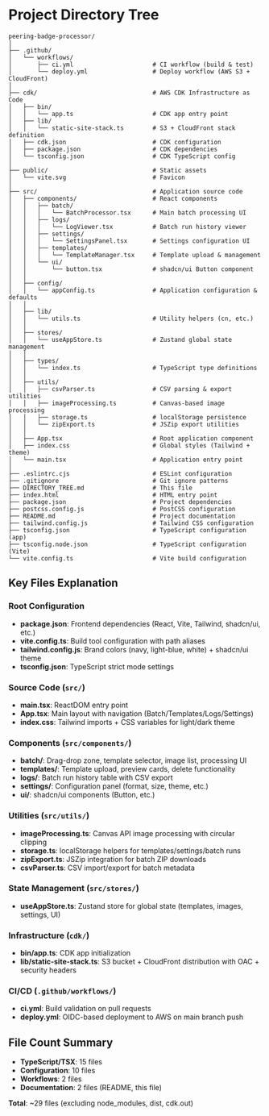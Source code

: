 # Project Directory Tree

```
peering-badge-processor/
│
├── .github/
│   └── workflows/
│       ├── ci.yml                      # CI workflow (build & test)
│       └── deploy.yml                  # Deploy workflow (AWS S3 + CloudFront)
│
├── cdk/                                # AWS CDK Infrastructure as Code
│   ├── bin/
│   │   └── app.ts                      # CDK app entry point
│   ├── lib/
│   │   └── static-site-stack.ts        # S3 + CloudFront stack definition
│   ├── cdk.json                        # CDK configuration
│   ├── package.json                    # CDK dependencies
│   └── tsconfig.json                   # CDK TypeScript config
│
├── public/                             # Static assets
│   └── vite.svg                        # Favicon
│
├── src/                                # Application source code
│   ├── components/                     # React components
│   │   ├── batch/
│   │   │   └── BatchProcessor.tsx      # Main batch processing UI
│   │   ├── logs/
│   │   │   └── LogViewer.tsx           # Batch run history viewer
│   │   ├── settings/
│   │   │   └── SettingsPanel.tsx       # Settings configuration UI
│   │   ├── templates/
│   │   │   └── TemplateManager.tsx     # Template upload & management
│   │   └── ui/
│   │       └── button.tsx              # shadcn/ui Button component
│   │
│   ├── config/
│   │   └── appConfig.ts                # Application configuration & defaults
│   │
│   ├── lib/
│   │   └── utils.ts                    # Utility helpers (cn, etc.)
│   │
│   ├── stores/
│   │   └── useAppStore.ts              # Zustand global state management
│   │
│   ├── types/
│   │   └── index.ts                    # TypeScript type definitions
│   │
│   ├── utils/
│   │   ├── csvParser.ts                # CSV parsing & export utilities
│   │   ├── imageProcessing.ts          # Canvas-based image processing
│   │   ├── storage.ts                  # localStorage persistence
│   │   └── zipExport.ts                # JSZip export utilities
│   │
│   ├── App.tsx                         # Root application component
│   ├── index.css                       # Global styles (Tailwind + theme)
│   └── main.tsx                        # Application entry point
│
├── .eslintrc.cjs                       # ESLint configuration
├── .gitignore                          # Git ignore patterns
├── DIRECTORY_TREE.md                   # This file
├── index.html                          # HTML entry point
├── package.json                        # Project dependencies
├── postcss.config.js                   # PostCSS configuration
├── README.md                           # Project documentation
├── tailwind.config.js                  # Tailwind CSS configuration
├── tsconfig.json                       # TypeScript configuration (app)
├── tsconfig.node.json                  # TypeScript configuration (Vite)
└── vite.config.ts                      # Vite build configuration
```

## Key Files Explanation

### Root Configuration
- **package.json**: Frontend dependencies (React, Vite, Tailwind, shadcn/ui, etc.)
- **vite.config.ts**: Build tool configuration with path aliases
- **tailwind.config.js**: Brand colors (navy, light-blue, white) + shadcn/ui theme
- **tsconfig.json**: TypeScript strict mode settings

### Source Code (`src/`)
- **main.tsx**: ReactDOM entry point
- **App.tsx**: Main layout with navigation (Batch/Templates/Logs/Settings)
- **index.css**: Tailwind imports + CSS variables for light/dark theme

### Components (`src/components/`)
- **batch/**: Drag-drop zone, template selector, image list, processing UI
- **templates/**: Template upload, preview cards, delete functionality
- **logs/**: Batch run history table with CSV export
- **settings/**: Configuration panel (format, size, theme, etc.)
- **ui/**: shadcn/ui components (Button, etc.)

### Utilities (`src/utils/`)
- **imageProcessing.ts**: Canvas API image processing with circular clipping
- **storage.ts**: localStorage helpers for templates/settings/batch runs
- **zipExport.ts**: JSZip integration for batch ZIP downloads
- **csvParser.ts**: CSV import/export for batch metadata

### State Management (`src/stores/`)
- **useAppStore.ts**: Zustand store for global state (templates, images, settings, UI)

### Infrastructure (`cdk/`)
- **bin/app.ts**: CDK app initialization
- **lib/static-site-stack.ts**: S3 bucket + CloudFront distribution with OAC + security headers

### CI/CD (`.github/workflows/`)
- **ci.yml**: Build validation on pull requests
- **deploy.yml**: OIDC-based deployment to AWS on main branch push

## File Count Summary

- **TypeScript/TSX**: 15 files
- **Configuration**: 10 files
- **Workflows**: 2 files
- **Documentation**: 2 files (README, this file)

**Total**: ~29 files (excluding node_modules, dist, cdk.out)
